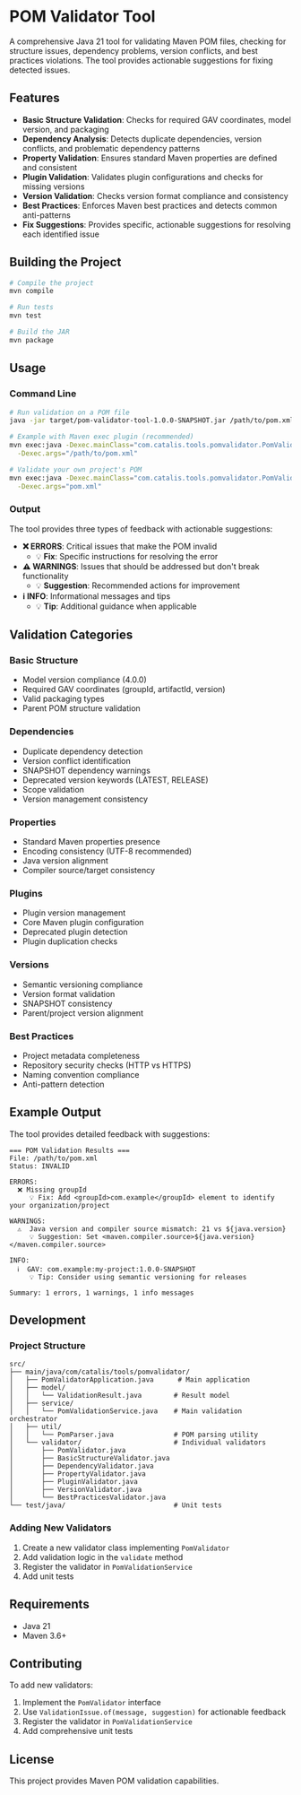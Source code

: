 # POM Validator Tool

A comprehensive Java 21 tool for validating Maven POM files, checking for structure issues, dependency problems, version conflicts, and best practices violations. The tool provides actionable suggestions for fixing detected issues.

## Features

- **Basic Structure Validation**: Checks for required GAV coordinates, model version, and packaging
- **Dependency Analysis**: Detects duplicate dependencies, version conflicts, and problematic dependency patterns
- **Property Validation**: Ensures standard Maven properties are defined and consistent
- **Plugin Validation**: Validates plugin configurations and checks for missing versions
- **Version Validation**: Checks version format compliance and consistency
- **Best Practices**: Enforces Maven best practices and detects common anti-patterns
- **Fix Suggestions**: Provides specific, actionable suggestions for resolving each identified issue

## Building the Project

```bash
# Compile the project
mvn compile

# Run tests
mvn test

# Build the JAR
mvn package
```

## Usage

### Command Line

```bash
# Run validation on a POM file
java -jar target/pom-validator-tool-1.0.0-SNAPSHOT.jar /path/to/pom.xml

# Example with Maven exec plugin (recommended)
mvn exec:java -Dexec.mainClass="com.catalis.tools.pomvalidator.PomValidatorApplication" \
  -Dexec.args="/path/to/pom.xml"

# Validate your own project's POM
mvn exec:java -Dexec.mainClass="com.catalis.tools.pomvalidator.PomValidatorApplication" \
  -Dexec.args="pom.xml"
```

### Output

The tool provides three types of feedback with actionable suggestions:

- **❌ ERRORS**: Critical issues that make the POM invalid
  - 💡 **Fix**: Specific instructions for resolving the error
- **⚠️ WARNINGS**: Issues that should be addressed but don't break functionality
  - 💡 **Suggestion**: Recommended actions for improvement
- **ℹ️ INFO**: Informational messages and tips
  - 💡 **Tip**: Additional guidance when applicable

## Validation Categories

### Basic Structure
- Model version compliance (4.0.0)
- Required GAV coordinates (groupId, artifactId, version)
- Valid packaging types
- Parent POM structure validation

### Dependencies
- Duplicate dependency detection
- Version conflict identification
- SNAPSHOT dependency warnings
- Deprecated version keywords (LATEST, RELEASE)
- Scope validation
- Version management consistency

### Properties
- Standard Maven properties presence
- Encoding consistency (UTF-8 recommended)
- Java version alignment
- Compiler source/target consistency

### Plugins
- Plugin version management
- Core Maven plugin configuration
- Deprecated plugin detection
- Plugin duplication checks

### Versions
- Semantic versioning compliance
- Version format validation
- SNAPSHOT consistency
- Parent/project version alignment

### Best Practices
- Project metadata completeness
- Repository security checks (HTTP vs HTTPS)
- Naming convention compliance
- Anti-pattern detection

## Example Output

The tool provides detailed feedback with suggestions:

```
=== POM Validation Results ===
File: /path/to/pom.xml
Status: INVALID

ERRORS:
  ❌ Missing groupId
     💡 Fix: Add <groupId>com.example</groupId> element to identify your organization/project

WARNINGS:
  ⚠️  Java version and compiler source mismatch: 21 vs ${java.version}
     💡 Suggestion: Set <maven.compiler.source>${java.version}</maven.compiler.source>

INFO:
  ℹ️  GAV: com.example:my-project:1.0.0-SNAPSHOT
     💡 Tip: Consider using semantic versioning for releases

Summary: 1 errors, 1 warnings, 1 info messages
```

## Development

### Project Structure

```
src/
├── main/java/com/catalis/tools/pomvalidator/
│   ├── PomValidatorApplication.java      # Main application
│   ├── model/
│   │   └── ValidationResult.java        # Result model
│   ├── service/
│   │   └── PomValidationService.java    # Main validation orchestrator
│   ├── util/
│   │   └── PomParser.java               # POM parsing utility
│   └── validator/                       # Individual validators
│       ├── PomValidator.java
│       ├── BasicStructureValidator.java
│       ├── DependencyValidator.java
│       ├── PropertyValidator.java
│       ├── PluginValidator.java
│       ├── VersionValidator.java
│       └── BestPracticesValidator.java
└── test/java/                           # Unit tests
```

### Adding New Validators

1. Create a new validator class implementing `PomValidator`
2. Add validation logic in the `validate` method
3. Register the validator in `PomValidationService`
4. Add unit tests

## Requirements

- Java 21
- Maven 3.6+

## Contributing

To add new validators:
1. Implement the `PomValidator` interface
2. Use `ValidationIssue.of(message, suggestion)` for actionable feedback
3. Register the validator in `PomValidationService`
4. Add comprehensive unit tests

## License

This project provides Maven POM validation capabilities.
